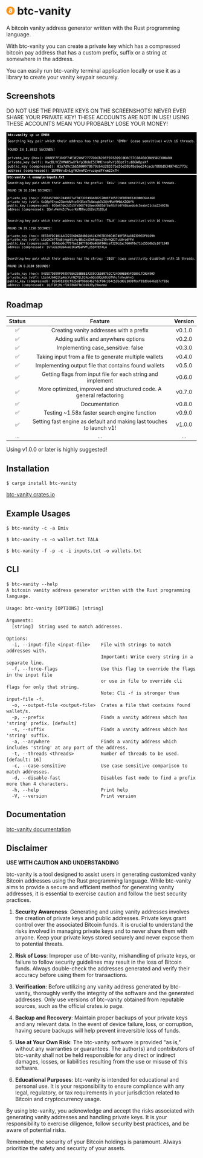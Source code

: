 
# <img src='Bitcoin.svg.png' width='22'> btc-vanity

A bitcoin vanity address generator written with the Rust programming language.

With btc-vanity you can create a private key which has a compressed bitcoin pay address that has a custom prefix, suffix or a string at somewhere in the address.

You can easily run btc-vanity terminal application locally or use it as a library to create your vanity keypair securely.

## Screenshots

DO NOT USE THE PRIVATE KEYS ON THE SCREENSHOTS! NEVER EVER SHARE YOUR PRIVATE KEY! THESE ACCOUNTS ARE NOT IN USE! USING THESE ACCOUNTS MEAN YOU PROBABLY LOSE YOUR MONEY!

![My Image](example.png)
![My Image](examples-input-file.png)

## Roadmap

| Status |                               Feature                                | Version |
|:------:|:--------------------------------------------------------------------:|:-------:|
|   ✅    |               Creating vanity addresses with a prefix                | v0.1.0  |
|   ✅    |                  Adding suffix and anywhere options                  | v0.2.0  |
|   ✅    |                  Implementing case_sensitive: false                  | v0.3.0  |
|   ✅    |        Taking input from a file to generate multiple wallets         | v0.4.0  |
|   ✅    |         Implementing output file that contains found wallets         | v0.5.0  |
|   ✅    |     Getting flags from input file for each string and implement      | v0.6.0  |
|   ✅    | More optimized, improved and structured code. A general refactoring  | v0.7.0  |
|   ✅    |                            Documentation                             | v0.8.0  |
|   ✅    |             Testing ~1.58x faster search engine function             | v0.9.0  |
|   ✅    | Setting fast engine as default and making last touches to launch v1! | v1.0.0  |
|  ...   |                                 ...                                  |   ...   |

Using v1.0.0 or later is highly suggested!

## Installation

```
$ cargo install btc-vanity
```
[btc-vanity crates.io](https://crates.io/crates/btc-vanity)


## Example Usages

```
$ btc-vanity -c -a Emiv
```

```
$ btc-vanity -s -o wallet.txt TALA
```

```
$ btc-vanity -f -p -c -i inputs.txt -o wallets.txt
```

## CLI

```
$ btc-vanity --help
A bitcoin vanity address generator written with the Rust programming language.

Usage: btc-vanity [OPTIONS] [string]

Arguments:
  [string]  String used to match addresses.

Options:
  -i, --input-file <input-file>    File with strings to match addresses with.
                                   Important: Write every string in a separate line.
  -f, --force-flags                Use this flag to override the flags in the input file
                                   or use in file to override cli flags for only that string.
                                   Note: Cli -f is stronger than input-file -f.
  -o, --output-file <output-file>  Crates a file that contains found wallet/s.
  -p, --prefix                     Finds a vanity address which has 'string' prefix. [default]
  -s, --suffix                     Finds a vanity address which has 'string' suffix.
  -a, --anywhere                   Finds a vanity address which includes 'string' at any part of the address.
  -t, --threads <threads>          Number of threads to be used. [default: 16]
  -c, --case-sensitive             Use case sensitive comparison to match addresses.
  -d, --disable-fast               Disables fast mode to find a prefix more than 4 characters.
  -h, --help                       Print help
  -V, --version                    Print version
```

## Documentation

[btc-vanity documentation](https://docs.rs/btc-vanity/latest/btc_vanity/index.html)


## Disclaimer

**USE WITH CAUTION AND UNDERSTANDING**

btc-vanity is a tool designed to assist users in generating customized vanity Bitcoin addresses using the Rust programming language. While btc-vanity aims to provide a secure and efficient method for generating vanity addresses, it is essential to exercise caution and follow the best security practices.

1. **Security Awareness**: Generating and using vanity addresses involves the creation of private keys and public addresses. Private keys grant control over the associated Bitcoin funds. It is crucial to understand the risks involved in managing private keys and to never share them with anyone. Keep your private keys stored securely and never expose them to potential threats.

2. **Risk of Loss**: Improper use of btc-vanity, mishandling of private keys, or failure to follow security guidelines may result in the loss of Bitcoin funds. Always double-check the addresses generated and verify their accuracy before using them for transactions.

3. **Verification**: Before utilizing any vanity address generated by btc-vanity, thoroughly verify the integrity of the software and the generated addresses. Only use versions of btc-vanity obtained from reputable sources, such as the official crates.io page.

4. **Backup and Recovery**: Maintain proper backups of your private keys and any relevant data. In the event of device failure, loss, or corruption, having secure backups will help prevent irreversible loss of funds.

5. **Use at Your Own Risk**: The btc-vanity software is provided "as is," without any warranties or guarantees. The author(s) and contributors of btc-vanity shall not be held responsible for any direct or indirect damages, losses, or liabilities resulting from the use or misuse of this software.

6. **Educational Purposes**: btc-vanity is intended for educational and personal use. It is your responsibility to ensure compliance with any legal, regulatory, or tax requirements in your jurisdiction related to Bitcoin and cryptocurrency usage.

By using btc-vanity, you acknowledge and accept the risks associated with generating vanity addresses and handling private keys. It is your responsibility to exercise diligence, follow security best practices, and be aware of potential risks.

Remember, the security of your Bitcoin holdings is paramount. Always prioritize the safety and security of your assets.
